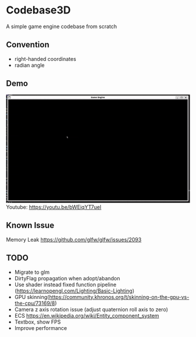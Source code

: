 # Codebase3D  
A simple game engine codebase from scratch

## Convention  
* right-handed coordinates
* radian angle

## Demo
![Demo GIF](https://raw.githubusercontent.com/tuxedcat/codebase3d/main/demo.gif)
Youtube: https://youtu.be/bWEiqYT7ueI

## Known Issue  
Memory Leak https://github.com/glfw/glfw/issues/2093

## TODO
* Migrate to glm
* DirtyFlag propagation when adopt/abandon
* Use shader instead fixed function pipeline (https://learnopengl.com/Lighting/Basic-Lighting)
* GPU skinning(https://community.khronos.org/t/skinning-on-the-gpu-vs-the-cpu/73169/8)
* Camera z axis rotation issue (adjust quaternion roll axis to zero)
* ECS https://en.wikipedia.org/wiki/Entity_component_system
* Textbox, show FPS
* Improve performance

